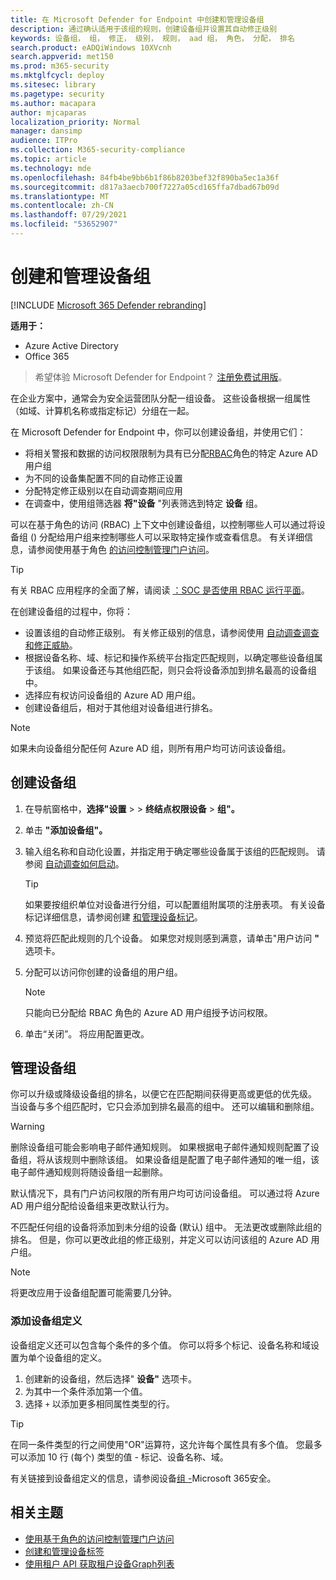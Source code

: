 ```yaml
---
title: 在 Microsoft Defender for Endpoint 中创建和管理设备组
description: 通过确认适用于该组的规则，创建设备组并设置其自动修正级别
keywords: 设备组， 组， 修正， 级别， 规则， aad 组， 角色， 分配， 排名
search.product: eADQiWindows 10XVcnh
search.appverid: met150
ms.prod: m365-security
ms.mktglfcycl: deploy
ms.sitesec: library
ms.pagetype: security
ms.author: macapara
author: mjcaparas
localization_priority: Normal
manager: dansimp
audience: ITPro
ms.collection: M365-security-compliance
ms.topic: article
ms.technology: mde
ms.openlocfilehash: 84fb4be9bb6b1f86b8203bef32f890ba5ec1a36f
ms.sourcegitcommit: d817a3aecb700f7227a05cd165ffa7dbad67b09d
ms.translationtype: MT
ms.contentlocale: zh-CN
ms.lasthandoff: 07/29/2021
ms.locfileid: "53652907"
---
```

# <a name="create-and-manage-device-groups"></a>创建和管理设备组

[!INCLUDE [Microsoft 365 Defender rebranding](../../includes/microsoft-defender.md)]


**适用于：**
- Azure Active Directory
- Office 365

> 希望体验 Microsoft Defender for Endpoint？ [注册免费试用版](https://signup.microsoft.com/create-account/signup?products=7f379fee-c4f9-4278-b0a1-e4c8c2fcdf7e&ru=https://aka.ms/MDEp2OpenTrial?ocid=docs-wdatp-exposedapis-abovefoldlink)。


在企业方案中，通常会为安全运营团队分配一组设备。 这些设备根据一组属性（如域、计算机名称或指定标记）分组在一起。

在 Microsoft Defender for Endpoint 中，你可以创建设备组，并使用它们：
- 将相关警报和数据的访问权限限制为具有已分配[RBAC](rbac.md)角色的特定 Azure AD 用户组 
- 为不同的设备集配置不同的自动修正设置
- 分配特定修正级别以在自动调查期间应用
- 在调查中，使用组筛选器 **将"设备** "列表筛选到特定 **设备** 组。

可以在基于角色的访问 (RBAC) 上下文中创建设备组，以控制哪些人可以通过将设备组 () 分配给用户组来控制哪些人可以采取特定操作或查看信息。 有关详细信息，请参阅使用基于角色 [的访问控制管理门户访问](rbac.md)。

>[!TIP]
> 有关 RBAC 应用程序的全面了解，请阅读 [：SOC 是否使用 RBAC 运行平面](https://techcommunity.microsoft.com/t5/Windows-Defender-ATP/Is-your-SOC-running-flat-with-limited-RBAC/ba-p/320015)。

在创建设备组的过程中，你将：
- 设置该组的自动修正级别。 有关修正级别的信息，请参阅使用 [自动调查调查和修正威胁](automated-investigations.md)。
- 根据设备名称、域、标记和操作系统平台指定匹配规则，以确定哪些设备组属于该组。 如果设备还与其他组匹配，则只会将设备添加到排名最高的设备组中。
- 选择应有权访问设备组的 Azure AD 用户组。
- 创建设备组后，相对于其他组对设备组进行排名。

>[!NOTE]
>如果未向设备组分配任何 Azure AD 组，则所有用户均可访问该设备组。

## <a name="create-a-device-group"></a>创建设备组

1. 在导航窗格中，**选择"设置**  >    >  **终结点权限设备**  >  **组"。**

2. 单击 **"添加设备组"。**

3. 输入组名称和自动化设置，并指定用于确定哪些设备属于该组的匹配规则。 请参阅 [自动调查如何启动](automated-investigations.md#how-the-automated-investigation-starts)。

    >[!TIP]
    >如果要按组织单位对设备进行分组，可以配置组附属项的注册表项。 有关设备标记详细信息，请参阅创建 [和管理设备标记](machine-tags.md)。

4. 预览将匹配此规则的几个设备。 如果您对规则感到满意，请单击"用户访问 **"** 选项卡。

5. 分配可以访问你创建的设备组的用户组。

    >[!NOTE]
    >只能向已分配给 RBAC 角色的 Azure AD 用户组授予访问权限。

6. 单击“关闭”。 将应用配置更改。

## <a name="manage-device-groups"></a>管理设备组

你可以升级或降级设备组的排名，以便它在匹配期间获得更高或更低的优先级。 当设备与多个组匹配时，它只会添加到排名最高的组中。 还可以编辑和删除组。



>[!WARNING]
>删除设备组可能会影响电子邮件通知规则。 如果根据电子邮件通知规则配置了设备组，将从该规则中删除该组。 如果设备组是配置了电子邮件通知的唯一组，该电子邮件通知规则将随设备组一起删除。

默认情况下，具有门户访问权限的所有用户均可访问设备组。 可以通过将 Azure AD 用户组分配给设备组来更改默认行为。

不匹配任何组的设备将添加到未分组的设备 (默认) 组中。 无法更改或删除此组的排名。 但是，你可以更改此组的修正级别，并定义可以访问该组的 Azure AD 用户组。

>[!NOTE]
> 将更改应用于设备组配置可能需要几分钟。


### <a name="add-device-group-definitions"></a>添加设备组定义
设备组定义还可以包含每个条件的多个值。 你可以将多个标记、设备名称和域设置为单个设备组的定义。

1. 创建新的设备组，然后选择" **设备"** 选项卡。
2. 为其中一个条件添加第一个值。
3. 选择 `+` 以添加更多相同属性类型的行。

>[!TIP]
> 在同一条件类型的行之间使用"OR"运算符，这允许每个属性具有多个值。
> 您最多可以添加 10 行 (每个) 类型的值 - 标记、设备名称、域。

有关链接到设备组定义的信息，请参阅设备[组 -](https://sip.security.microsoft.com/homepage)Microsoft 365安全。

## <a name="related-topics"></a>相关主题

- [使用基于角色的访问控制管理门户访问](rbac.md)
- [创建和管理设备标签](machine-tags.md)
- [使用租户 API 获取租户设备Graph列表](/graph/api/device-list-memberof)
